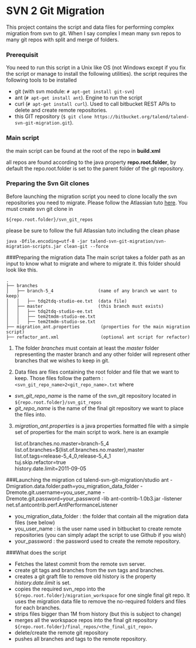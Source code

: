 SVN 2 Git Migration
===
This project contains the script and data files for performing complex migration from svn to git.
When I say complex I mean many svn repos to many git repos with split and merge of folders.

### Prerequisit
You need to run this script in a Unix like OS (not Windows except if you fix the script or manage to install the following utilities).
the script requires the following tools to be installed

* git (with svn module: `# apt-get install git-svn`)
* ant (`# apt-get install ant`). Engine to run the script
* curl (`# apt-get install curl`). Used to call bitbucket REST APIs to delete and create remote repositories.
* this GIT repository (`$ git clone https://bitbucket.org/talend/talend-svn-git-migration.git`).

### Main script

the main script can be found at the root of the repo in 
**build.xml**

all repos are found according to the java property **repo.root.folder**, by default the repo.root.folder is set to the parent folder of the git repository.

### Preparing the Svn Git clones
Before launching the migration script you need to clone locally the svn repositories you need to migrate. Please follow the Atlassian tuto [here](https://www.atlassian.com/git/migration#!migration-convert).
You must create svn git clone in 

    ${repo.root.folder}/svn_git_repos
please be sure to follow the full Atlassian tuto including the clean phase

    java -Dfile.encoding=utf-8 -jar talend-svn-git-migration/svn-migration-scripts.jar clean-git --force

###Preparing the migration data
The main script takes a folder path as an input to know what to migrate and where to migrate it. this folder should look like this.

    .
    ├── branches
    │   ├── branch-5_4                 (name of any branch we want to keep)
    │   │   ├── tdq2tdq-studio-ee.txt  (data file)
    │   ├── master                     (this branch must exists)
    │   │   ├── tdq2tdq-studio-ee.txt
    │   │   ├── tem2tmdm-studio-ee.txt
    │   │   ├── tem2tmdm-studio-se.txt
    ├── migration_ant.properties        (properties for the main migration script)
    ├── refactor_ant.xml                (optional ant script for refactor)
 
1. The folder *branches* must contain at least the *master* folder representing the master branch and any other folder will represent other branches that we wishes to keep in git.

2. Data files are files containing the root folder and file that we want to keep. Those files follow the pattern : ` <svn_git_repo_name>2<git_repo_name>.txt`
where

 * *svn\_git\_repo\_name* is the name of the svn_git repository located in `${repo.root.folder}/svn_git_repos`
 * *git\_repo\_name* is the name of the final git repository we want to place the files into.

3. *migration\_ant.properties* is a java properties formatted file with a simple set of properties for the main script to work.
here is an example

    list.of.branches.no.master=branch-5_4  
    list.of.branches=${list.of.branches.no.master},master  
    list.of.tags=release-5_4_0,release-5_4_1  
    tuj.skip.refactor=true  
    history.date.limit=2011-09-05


###Launching the migration
    cd talend-svn-git-migration/studio
    ant -Dmigration.data.folder.path=you_migration_data_folder -Dremote.git.username=you_user_name -Dremote.git.password=your_password -lib ant-contrib-1.0b3.jar  -listener net.sf.antcontrib.perf.AntPerformanceListener

* you\_migration\_data\_folder : the folder that contain all the migration data files (see below)
* you\_user\_name : is the user name used in bitbucket to create remote repositories (you can simply adapt the script to use Github if you wish)
* your\_password : the password used to create the remote repository.


###What does the script
* Fetches the latest commit from the remote svn server.
* create git tags and branches from the svn tags and branches.
* creates a git graft file to remove old history is the property *history.date.limit* is set.
* copies the required svn_repo into the `${repo.root.folder}/migration_workspace` for one single final git repo. It uses the migration data file to remove the no-required folders and files for each branches.
* strips files bigger than 1M from history (but this is subject to change)
* merges all the workspace repos into the final git repository `${repo.root.folder}/final_repos/<the_final_git_repo>`.
* delete/create the remote git repository
* pushes all branches and tags to the remote repository.